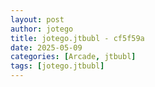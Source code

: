 ```yaml
---
layout: post
author: jotego
title: jotego.jtbubl - cf5f59a
date: 2025-05-09
categories: [Arcade, jtbubl]
tags: [jotego.jtbubl]
---
```



